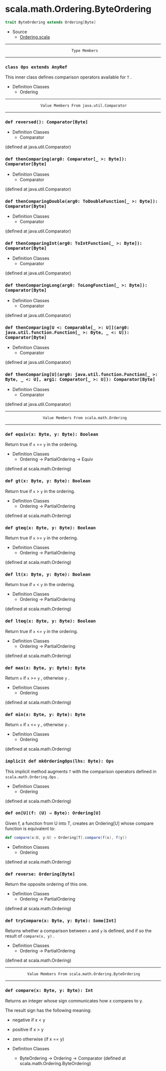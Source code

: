 
#                       scala.math.Ordering.ByteOrdering                       #

```scala
trait ByteOrdering extends Ordering[Byte]
```

* Source
  * [Ordering.scala](https://github.com/scala/scala/tree/6d09a1ba5f/src/library/scala/math/Ordering.scala#L1)


--------------------------------------------------------------------------------
                                  Type Members
--------------------------------------------------------------------------------


### `class Ops extends AnyRef`                                               ###

This inner class defines comparison operators available for `T` .

* Definition Classes
  * Ordering


--------------------------------------------------------------------------------
                    Value Members From java.util.Comparator
--------------------------------------------------------------------------------


### `def reversed(): Comparator[Byte]`                                       ###

* Definition Classes
  * Comparator

(defined at java.util.Comparator)


### `def thenComparing(arg0: Comparator[_ >: Byte]): Comparator[Byte]`       ###

* Definition Classes
  * Comparator

(defined at java.util.Comparator)


### `def thenComparingDouble(arg0: ToDoubleFunction[_ >: Byte]): Comparator[Byte]` ###

* Definition Classes
  * Comparator

(defined at java.util.Comparator)


### `def thenComparingInt(arg0: ToIntFunction[_ >: Byte]): Comparator[Byte]` ###

* Definition Classes
  * Comparator

(defined at java.util.Comparator)


### `def thenComparingLong(arg0: ToLongFunction[_ >: Byte]): Comparator[Byte]` ###

* Definition Classes
  * Comparator

(defined at java.util.Comparator)


### `def thenComparing[U <: Comparable[_ >: U]](arg0: java.util.function.Function[_ >: Byte, _ <: U]): Comparator[Byte]` ###

* Definition Classes
  * Comparator

(defined at java.util.Comparator)


### `def thenComparing[U](arg0: java.util.function.Function[_ >: Byte, _ <: U], arg1: Comparator[_ >: U]): Comparator[Byte]` ###

* Definition Classes
  * Comparator

(defined at java.util.Comparator)


--------------------------------------------------------------------------------
                     Value Members From scala.math.Ordering
--------------------------------------------------------------------------------


### `def equiv(x: Byte, y: Byte): Boolean`                                   ###

Return true if `x` == `y` in the ordering.

* Definition Classes
  * Ordering → PartialOrdering → Equiv

(defined at scala.math.Ordering)


### `def gt(x: Byte, y: Byte): Boolean`                                      ###

Return true if `x` > `y` in the ordering.

* Definition Classes
  * Ordering → PartialOrdering

(defined at scala.math.Ordering)


### `def gteq(x: Byte, y: Byte): Boolean`                                    ###

Return true if `x` >= `y` in the ordering.

* Definition Classes
  * Ordering → PartialOrdering

(defined at scala.math.Ordering)


### `def lt(x: Byte, y: Byte): Boolean`                                      ###

Return true if `x` < `y` in the ordering.

* Definition Classes
  * Ordering → PartialOrdering

(defined at scala.math.Ordering)


### `def lteq(x: Byte, y: Byte): Boolean`                                    ###

Return true if `x` <= `y` in the ordering.

* Definition Classes
  * Ordering → PartialOrdering

(defined at scala.math.Ordering)


### `def max(x: Byte, y: Byte): Byte`                                        ###

Return `x` if `x` >= `y` , otherwise `y` .

* Definition Classes
  * Ordering

(defined at scala.math.Ordering)


### `def min(x: Byte, y: Byte): Byte`                                        ###

Return `x` if `x` <= `y` , otherwise `y` .

* Definition Classes
  * Ordering

(defined at scala.math.Ordering)


### `implicit def mkOrderingOps(lhs: Byte): Ops`                             ###

This implicit method augments `T` with the comparison operators defined in
 `scala.math.Ordering.Ops` .

* Definition Classes
  * Ordering

(defined at scala.math.Ordering)


### `def on[U](f: (U) ⇒ Byte): Ordering[U]`                                  ###

Given f, a function from U into T, creates an Ordering[U] whose compare function
is equivalent to:

```scala
def compare(x:U, y:U) = Ordering[T].compare(f(x), f(y))
```

* Definition Classes
  * Ordering

(defined at scala.math.Ordering)


### `def reverse: Ordering[Byte]`                                            ###

Return the opposite ordering of this one.

* Definition Classes
  * Ordering → PartialOrdering

(defined at scala.math.Ordering)


### `def tryCompare(x: Byte, y: Byte): Some[Int]`                            ###

Returns whether a comparison between `x` and `y` is defined, and if so the
result of `compare(x, y)` .

* Definition Classes
  * Ordering → PartialOrdering

(defined at scala.math.Ordering)


--------------------------------------------------------------------------------
              Value Members From scala.math.Ordering.ByteOrdering
--------------------------------------------------------------------------------


### `def compare(x: Byte, y: Byte): Int`                                     ###

Returns an integer whose sign communicates how x compares to y.

The result sign has the following meaning:

* negative if x < y
* positive if x > y
* zero otherwise (if x == y)

* Definition Classes
  * ByteOrdering → Ordering → Comparator
(defined at scala.math.Ordering.ByteOrdering)
